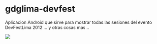gdglima-devfest
===============

Aplicacion Android que sirve para mostrar todas las sesiones del evento DevFestLima 2012  ... y otras cosas mas ..

![](http://github.com/ameison/gdglima-devfest/image.app.jpg)